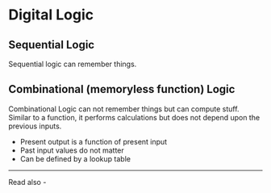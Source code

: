 # Digital Logic


## Sequential Logic
Sequential logic can remember things.

## Combinational (memoryless function) Logic
Combinational Logic can not remember things but can compute stuff. Similar to a function, it performs calculations but does not depend upon the previous inputs.

- Present output is a function of present input
- Past input values do not matter
- Can be defined by a lookup table


---
Read also - 